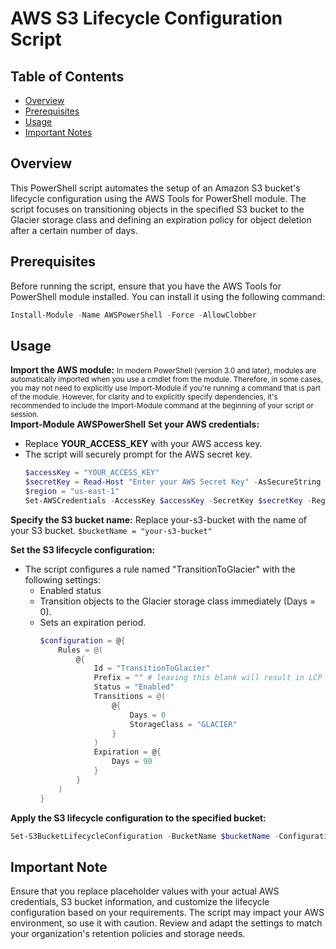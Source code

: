 # <a name="title">AWS S3 Lifecycle Configuration Script</a>

## <a name="TOC">Table of Contents</a>
- [Overview](#overview)
- [Prerequisites](#prereq)
- [Usage](#usage)
- [Important Notes](#important-note)

## <a name="overview">Overview</a>
This PowerShell script automates the setup of an Amazon S3 bucket's lifecycle configuration using the AWS Tools for PowerShell module. The script focuses on transitioning objects in the specified S3 bucket to the Glacier storage class and defining an expiration policy for object deletion after a certain number of days.

## <a name="prereq">Prerequisites</a>
Before running the script, ensure that you have the AWS Tools for PowerShell module installed. You can install it using the following command:



```powershell 
Install-Module -Name AWSPowerShell -Force -AllowClobber
```
## <a name="usage">Usage</a>
<b>Import the AWS module:</b>
<small>In modern PowerShell (version 3.0 and later), modules are automatically imported when you use a cmdlet from the module. Therefore, in some cases, you may not need to explicitly use Import-Module if you're running a command that is part of the module. However, for clarity and to explicitly specify dependencies, it's recommended to include the Import-Module command at the beginning of your script or session.</small><br>
<b>Import-Module AWSPowerShell</b> 
<b>Set your AWS credentials:</b>
- Replace <b>YOUR_ACCESS_KEY</b> with your AWS access key.
- The script will securely prompt for the AWS secret key.
    ```powershell
    $accessKey = "YOUR_ACCESS_KEY"
    $secretKey = Read-Host "Enter your AWS Secret Key" -AsSecureString
    $region = "us-east-1"
    Set-AWSCredentials -AccessKey $accessKey -SecretKey $secretKey -Region $region
    ```
<b>Specify the S3 bucket name:</b>
Replace your-s3-bucket with the name of your S3 bucket.
```$bucketName = "your-s3-bucket"```

<b>Set the S3 lifecycle configuration:</b>
- The script configures a rule named "TransitionToGlacier" with the following settings:
    - Enabled status
    - Transition objects to the Glacier storage class immediately (Days = 0).
    - Sets an expiration period.
        ```powershell
        $configuration = @{
            Rules = @(
                @{
                    Id = "TransitionToGlacier"
                    Prefix = "" # leaving this blank will result in LCP being applied to every object within that bucket
                    Status = "Enabled"
                    Transitions = @(
                        @{
                            Days = 0
                            StorageClass = "GLACIER"
                        }
                    )
                    Expiration = @{
                        Days = 90
                    }
                }
            )
        }
        ```
<b>Apply the S3 lifecycle configuration to the specified bucket:</b>
```powershell
Set-S3BucketLifecycleConfiguration -BucketName $bucketName -Configuration $configuration
```

## <a name="important-note">Important Note</a>
Ensure that you replace placeholder values with your actual AWS credentials, S3 bucket information, and customize the lifecycle configuration based on your requirements. The script may impact your AWS environment, so use it with caution. Review and adapt the settings to match your organization's retention policies and storage needs.
